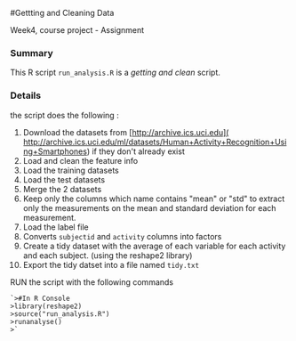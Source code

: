 
#Gettting and Cleaning Data

Week4, course project - Assignment

### Summary
This R script `run_analysis.R` is a _getting and clean_ script. 

### Details
the script does the following :

1. Download the datasets from [http://archive.ics.uci.edu](                 http://archive.ics.uci.edu/ml/datasets/Human+Activity+Recognition+Using+Smartphones) if they don't already exist
2. Load and clean the feature info
3. Load the training datasets
4. Load the test datasets
5. Merge the 2 datasets
6. Keep only the columns which name contains "mean" or "std" to extract only the measurements on the mean and standard deviation for each measurement. 
7. Load the label file
8. Converts `subjectid` and `activity` columns into factors
9. Create a tidy dataset with the average of each variable for each activity and each subject. (using the reshape2 library)
10. Export the tidy datset into a file named `tidy.txt` 

RUN the script with the following commands

    `>#In R Console
    >library(reshape2)
    >source("run_analysis.R")
    >runanalyse()
    >` 
    
